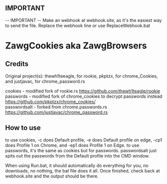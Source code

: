 ## IMPORTANT
-- IMPORTANT -- Make an webhook at webhook.site, as it's the easiest way to send the file. Replace the webhook line or use ReplaceWebhook.bat

# ZawgCookies aka ZawgBrowsers

## Credits
Original project(s): thewh1teeagle, for rookie, pkptzx, for chrome_Cookies, and justjavac, for chrome_password.rs
<br>

cookies - modified fork of rookie.rs https://github.com/thewh1teagle/rookie           
passwords - modified fork of chrome_cookies to decrypt passwords instead https://github.com/pkptzx/chrome_cookies/  
passwordsalt - forked from chrome.passwords.rs https://github.com/justjavac/chrome_password.rs  

## How to use

to use cookies, -c does Default profile, -e does Default profile on edge, -cp1 does Profile 1 on Chrome, and -ep1 does Profile 1 on Edge.
to use passwords, it's the same as cookies but for passwords.
passwordsalt just spits out the passwords from the Default profile into the CMD window.

When using Run.bat, it should automatically do everything for you, no downloads, no nothing, the bat file does it all.
Once finished, check back at webhook.site and the output should be there.
